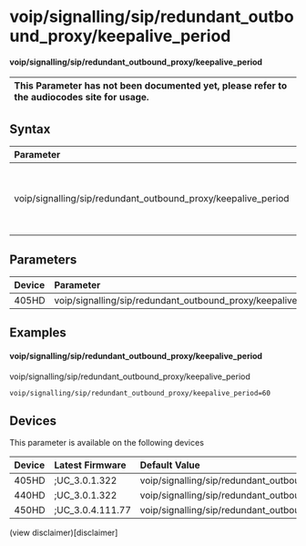 ﻿---
description: voip/signalling/sip/redundant_outbound_proxy/keepalive_period
search:
    keywords: ['voip','signalling','sip','redundant_outbound_proxy','keepalive_period']
---

# voip/signalling/sip/redundant_outbound_proxy/keepalive_period

#### voip/signalling/sip/redundant_outbound_proxy/keepalive_period


| This Parameter has not been documented yet, please refer to the audiocodes site for usage.  |
| :--- |

## Syntax
| Parameter | Syntax |
| :--- | :--- |
|voip/signalling/sip/redundant_outbound_proxy/keepalive_period | {% raw %} undefined {% endraw %} |

## Parameters
|Device|Parameter|value|Description|
|:---|:---|:---|:---|
| 405HD | voip/signalling/sip/redundant_outbound_proxy/keepalive_period |  |  |

## Examples
#### voip/signalling/sip/redundant_outbound_proxy/keepalive_period

voip/signalling/sip/redundant_outbound_proxy/keepalive_period

```
voip/signalling/sip/redundant_outbound_proxy/keepalive_period=60
```

## Devices
This parameter is available on the following devices

| Device | Latest Firmware | Default Value |
|:---|:---|:---|
| 405HD | ;UC_3.0.1.322 | voip/signalling/sip/redundant_outbound_proxy/keepalive_period=60 
| 440HD | ;UC_3.0.1.322 | voip/signalling/sip/redundant_outbound_proxy/keepalive_period=60 
| 450HD | ;UC_3.0.4.111.77 | voip/signalling/sip/redundant_outbound_proxy/keepalive_period=60 

(view disclaimer)[disclaimer]

